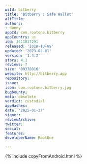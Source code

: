 ```yaml
---
wsId: bitberry
title: 'Bitberry : Safe Wallet'
altTitle: 
authors:
- danny
appId: com.rootone.bitberry
appCountry: us
idd: 1411817291
released: '2018-10-09'
updated: '2023-02-01'
version: '1.4.2'
stars: 4.1
reviews: 7
size: '89378816'
website: http://bitberry.app
repository: 
issue: 
icon: com.rootone.bitberry.jpg
bugbounty: 
meta: obsolete
verdict: custodial
appHashes: 
date: '2025-01-27'
signer: 
reviewArchive: 
twitter: 
social: 
features: 
developerName: RootOne

---
```


{% include copyFromAndroid.html %}
